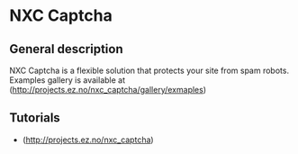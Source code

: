 NXC Captcha
===========

General description
-------------------
NXC Captcha is a flexible solution that protects your site from spam robots.
Examples gallery is available at (http://projects.ez.no/nxc_captcha/gallery/exmaples)

Tutorials
---------
- (http://projects.ez.no/nxc_captcha)
